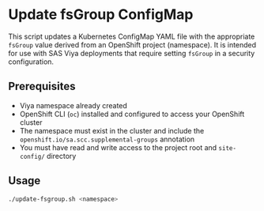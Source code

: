 # Update fsGroup ConfigMap

This script updates a Kubernetes ConfigMap YAML file with the appropriate `fsGroup` value derived from an OpenShift project (namespace). It is intended for use with SAS Viya deployments that require setting `fsGroup` in a security configuration.

## Prerequisites

- Viya namespace already created
- OpenShift CLI (`oc`) installed and configured to access your OpenShift cluster
- The namespace must exist in the cluster and include the `openshift.io/sa.scc.supplemental-groups` annotation
- You must have read and write access to the project root and `site-config/` directory

## Usage

```bash
./update-fsgroup.sh <namespace>
